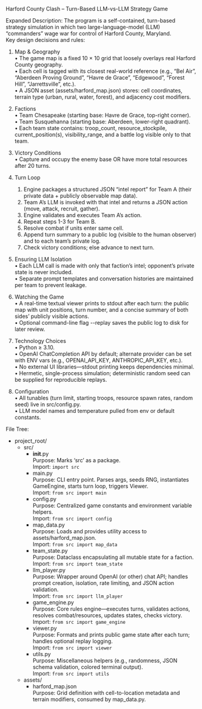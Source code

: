 Harford County Clash – Turn-Based LLM-vs-LLM Strategy Game

Expanded Description:
The program is a self-contained, turn-based strategy simulation in which two large-language-model (LLM) “commanders” wage war for control of Harford County, Maryland.  
Key design decisions and rules:

1. Map & Geography  
   •  The game map is a fixed 10 × 10 grid that loosely overlays real Harford County geography.  
   •  Each cell is tagged with its closest real-world reference (e.g., “Bel Air”, “Aberdeen Proving Ground”, “Havre de Grace”, “Edgewood”, “Forest Hill”, “Jarrettsville”, etc.).  
   •  A JSON asset (assets/harford_map.json) stores: cell coordinates, terrain type (urban, rural, water, forest), and adjacency cost modifiers.

2. Factions  
   •  Team Chesapeake (starting base: Havre de Grace, top-right corner).  
   •  Team Susquehanna (starting base: Aberdeen, lower-right quadrant).  
   •  Each team state contains: troop_count, resource_stockpile, current_position(s), visibility_range, and a battle log visible only to that team.

3. Victory Conditions  
   •  Capture and occupy the enemy base OR have more total resources after 20 turns.

4. Turn Loop  
   1. Engine packages a structured JSON “intel report” for Team A (their private data + publicly observable map data).  
   2. Team A’s LLM is invoked with that intel and returns a JSON action (move, attack, recruit, gather).  
   3. Engine validates and executes Team A’s action.  
   4. Repeat steps 1-3 for Team B.  
   5. Resolve combat if units enter same cell.  
   6. Append turn summary to a public log (visible to the human observer) and to each team’s private log.  
   7. Check victory conditions; else advance to next turn.

5. Ensuring LLM Isolation  
   •  Each LLM call is made with only that faction’s intel; opponent’s private state is never included.  
   •  Separate prompt templates and conversation histories are maintained per team to prevent leakage.

6. Watching the Game  
   •  A real-time textual viewer prints to stdout after each turn: the public map with unit positions, turn number, and a concise summary of both sides’ publicly visible actions.  
   •  Optional command-line flag ­--replay saves the public log to disk for later review.

7. Technology Choices  
   •  Python ≥ 3.10.  
   •  OpenAI ChatCompletion API by default; alternate provider can be set with ENV vars (e.g., OPENAI_API_KEY, ANTHROPIC_API_KEY, etc.).  
   •  No external UI libraries—stdout printing keeps dependencies minimal.  
   •  Hermetic, single-process simulation; deterministic random seed can be supplied for reproducible replays.

8. Configuration  
   •  All tunables (turn limit, starting troops, resource spawn rates, random seed) live in src/config.py.  
   •  LLM model names and temperature pulled from env or default constants.

File Tree:
- project_root/
  - src/
    - __init__.py  
      Purpose: Marks ‘src’ as a package.  
      Import: `import src`
    - main.py  
      Purpose: CLI entry point. Parses args, seeds RNG, instantiates GameEngine, starts turn loop, triggers Viewer.  
      Import: `from src import main`
    - config.py  
      Purpose: Centralized game constants and environment variable helpers.  
      Import: `from src import config`
    - map_data.py  
      Purpose: Loads and provides utility access to assets/harford_map.json.  
      Import: `from src import map_data`
    - team_state.py  
      Purpose: Dataclass encapsulating all mutable state for a faction.  
      Import: `from src import team_state`
    - llm_player.py  
      Purpose: Wrapper around OpenAI (or other) chat API; handles prompt creation, isolation, rate limiting, and JSON action validation.  
      Import: `from src import llm_player`
    - game_engine.py  
      Purpose: Core rules engine—executes turns, validates actions, resolves combat/resources, updates states, checks victory.  
      Import: `from src import game_engine`
    - viewer.py  
      Purpose: Formats and prints public game state after each turn; handles optional replay logging.  
      Import: `from src import viewer`
    - utils.py  
      Purpose: Miscellaneous helpers (e.g., randomness, JSON schema validation, colored terminal output).  
      Import: `from src import utils`
  - assets/
    - harford_map.json  
      Purpose: Grid definition with cell-to-location metadata and terrain modifiers, consumed by map_data.py.